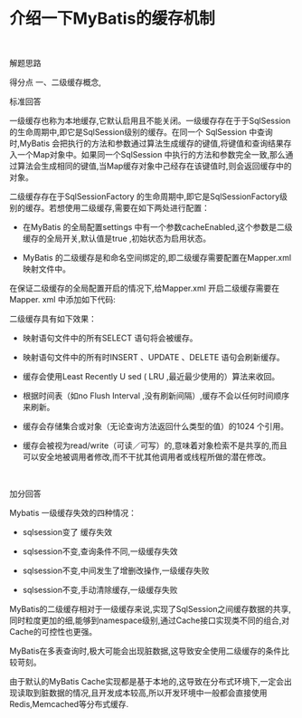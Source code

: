 # 介绍一下MyBatis的缓存机制

‍

解题思路

得分点 一、二级缓存概念, 

标准回答 

一级缓存也称为本地缓存,它默认启用且不能关闭。一级缓存存在于于SqlSession的生命周期中,即它是SqlSession级别的缓存。在同一个 SqlSession 中查询时,MyBatis 会把执行的方法和参数通过算法生成缓存的键值,将键值和查询结果存入一个Map对象中。如果同一个SqlSession 中执行的方法和参数完全一致,那么通过算法会生成相同的键值,当Map缓存对象中己经存在该键值时,则会返回缓存中的对象。 

二级缓存存在于SqlSessionFactory 的生命周期中,即它是SqlSessionFactory级别的缓存。若想使用二级缓存,需要在如下两处进行配置： 

- 在MyBatis 的全局配置settings 中有一个参数cacheEnabled,这个参数是二级缓存的全局开关,默认值是true ,初始状态为启用状态。 

- MyBatis 的二级缓存是和命名空间绑定的,即二级缓存需要配置在Mapper.xml 映射文件中。

在保证二级缓存的全局配置开启的情况下,给Mapper.xml 开启二级缓存需要在Mapper. xml 中添加如下代码: 

二级缓存具有如下效果： 

- 映射语句文件中的所有SELECT 语句将会被缓存。 

- 映射语句文件中的所有时INSERT 、UPDATE 、DELETE 语句会刷新缓存。 

- 缓存会使用Least Recently U sed ( LRU ,最近最少使用的）算法来收回。 

- 根据时间表（如no Flush Interval ,没有刷新间隔）,缓存不会以任何时间顺序来刷新。 

- 缓存会存储集合或对象（无论查询方法返回什么类型的值）的1024 个引用。 

- 缓存会被视为read/write（可读／可写）的,意味着对象检索不是共享的,而且可以安全地被调用者修改,而不干扰其他调用者或线程所做的潜在修改。 

‍

加分回答 

Mybatis 一级缓存失效的四种情况： 

- sqlsession变了 缓存失效 

- sqlsession不变,查询条件不同,一级缓存失效 

- sqlsession不变,中间发生了增删改操作,一级缓存失败 

- sqlsession不变,手动清除缓存,一级缓存失败 

MyBatis的二级缓存相对于一级缓存来说,实现了SqlSession之间缓存数据的共享,同时粒度更加的细,能够到namespace级别,通过Cache接口实现类不同的组合,对Cache的可控性也更强。 

MyBatis在多表查询时,极大可能会出现脏数据,这导致安全使用二级缓存的条件比较苛刻。 

由于默认的MyBatis Cache实现都是基于本地的,这导致在分布式环境下,一定会出现读取到脏数据的情况,且开发成本较高,所以开发环境中一般都会直接使用Redis,Memcached等分布式缓存.

‍

